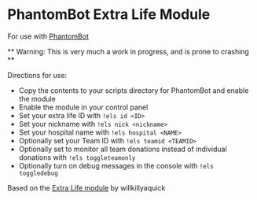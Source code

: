 # PhantomBot Extra Life Module

For use with [PhantomBot](https://phantombot.tv/)

** Warning: This is very much a work in progress, and is prone to crashing **

Directions for use:

* Copy the contents to your scripts directory for PhantomBot and enable the module
* Enable the module in your control panel
* Set your extra life ID with ```!els id <ID>```
* Set your nickname with ```!els nick <nickname>```
* Set your hospital name with ```!els hospital <NAME>```
* Optionally set your Team ID with ```!els teamid <TEAMID>```
* Optionally set to monitor all team donations instead of individual donations with ```!els toggleteamonly```
* Optionally turn on debug messages in the console with ```!els toggledebug```

Based on the [Extra Life module](https://github.com/willkillyaquick/PhantomBotModules) by willkillyaquick
